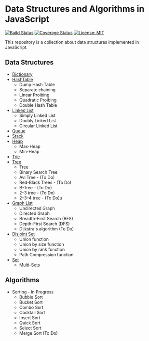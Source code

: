 # Data Structures and Algorithms in JavaScript

[![Build Status](https://travis-ci.org/FernandoBLima/data-structures.svg?branch=dev)](https://travis-ci.org/FernandoBLima/data-structures)
[![Coverage Status](https://coveralls.io/repos/github/FernandoBLima/data-structures/badge.svg?branch=integrate-coveralls)](https://coveralls.io/github/FernandoBLima/data-structures?branch=integrate-coveralls)
[![License: MIT](https://img.shields.io/badge/License-MIT-yellow.svg)](https://opensource.org/licenses/MIT)

This repository is a collection about data structures implemented in JavaScript.

## Data Structures

* [Dictionary](https://github.com/FernandoBLima/data-structures/tree/dev/src/DataStructures/Dictionary)
* [HashTable](https://github.com/FernandoBLima/data-structures/tree/dev/src/DataStructures/HashTable)
	* Dump Hash Table
	* Separate chaining
	* Linear Proibing
	* Quadratic Proibing
    * Double Hash Table
* [Linked List](https://github.com/FernandoBLima/data-structures/tree/dev/src/DataStructures/LinkedList)
	* Simply Linked List
	* Doubly Linked List
	* Circular Linked List
* [Queue](https://github.com/FernandoBLima/data-structures/blob/dev/src/DataStructures/Queue)
* [Stack](https://github.com/FernandoBLima/data-structures/blob/dev/src/DataStructures/Stack)
* [Heap](https://github.com/FernandoBLima/data-structures/blob/dev/src/DataStructures/Heap)
	* Max-Heap
	* Min-Heap
* [Trie](https://github.com/FernandoBLima/data-structures/blob/dev/src/DataStructures/Trie)
* [Tree](https://github.com/FernandoBLima/data-structures/blob/dev/src/DataStructures/Tree)
    * Tree
	* Binary Search Tree
	* Avl Tree - (To Do)
	* Red-Black Trees - (To Do)
	* B-Tree - (To Do)
	* 2–3 tree - (To Do)
	* 2–3–4 tree - (To Do)u
* [Graph List](https://github.com/FernandoBLima/data-structures/tree/dev/src/DataStructures/Graph)
	* Undirected Graph
	* Directed Graph
	* Breadth-First Search (BFS)
	* Depth-First Search (DFS)
	* Dijkstra's algorithm (To Do)
* [Disjoint Set](https://github.com/FernandoBLima/data-structures/blob/dev/src/DataStructures/DisjointSet)
	* Union function
	* Union by size function
	* Union by rank function
	* Path Compression function
* [Set](https://github.com/FernandoBLima/data-structures/blob/dev/src/DataStructures/Set)
	* Multi-Sets


## Algorithms

* Sorting - In Progress
	* Bubble Sort
	* Bucket Sort
	* Combo Sort
	* Cocktail Sort
	* Insert Sort
	* Quick Sort
	* Select Sort
	* Merge Sort (To Do)
